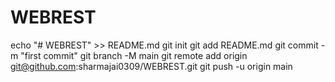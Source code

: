 # WEBREST
echo "# WEBREST" >> README.md
git init
git add README.md
git commit -m "first commit"
git branch -M main
git remote add origin git@github.com:sharmajai0309/WEBREST.git
git push -u origin main
